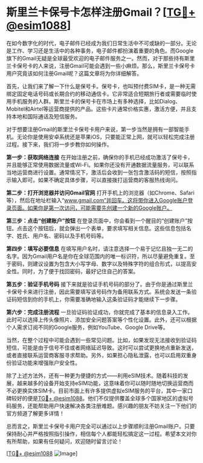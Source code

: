 # 斯里兰卡保号卡怎样注册Gmail？[[TG💪+ @esim1088](https://t.me/s/esim1088)]

在如今数字化的时代，电子邮件已经成为我们日常生活中不可或缺的一部分。无论是工作、学习还是生活中的各种事务，电子邮件都扮演着重要的角色。而Google旗下的Gmail无疑是全球最受欢迎的电子邮件服务之一。然而，对于那些持有斯里兰卡保号卡的人来说，注册Gmail可能会遇到一些小麻烦。那么，斯里兰卡保号卡用户究竟该如何注册Gmail呢？这篇文章将为你详细解答。

首先，让我们来了解一下什么是保号卡。保号卡，也叫预付费SIM卡，是一种无需绑定固定电话号码或长期合约的移动通信卡。它非常适合短期旅行者或需要临时使用手机服务的人群。斯里兰卡的保号卡在市场上有多种选择，比如Dialog、Mobitel和Airtel等运营商提供的产品。这些卡片通常价格实惠，激活方便，并且支持本地和国际通话及短信服务。

对于想要注册Gmail的斯里兰卡保号卡用户来说，第一步当然是拥有一部智能手机。无论你是使用安卓系统还是苹果iOS，只要能正常上网，就可以轻松完成注册过程。接下来，我们将一步步教你如何操作。

**第一步：获取网络连接**
在开始注册之前，确保你的手机已经成功激活了保号卡，并且能够正常使用数据流量或Wi-Fi。如果你还没有开通数据流量服务，可以联系当地运营商进行设置。通常情况下，激活后会收到一张包含激活码的短信，按照指示输入即可。如果不确定具体步骤，可以直接拨打运营商的客服热线询问。

**第二步：打开浏览器并访问Gmail官网**
打开手机上的浏览器（如Chrome、Safari等），然后在地址栏输入“www.gmail.com”并回车。这将带你进入Google账户登录页面。如果你是第一次访问，可能需要先创建一个新的Google账户。

**第三步：点击“创建账户”按钮**
在登录页面中，你会看到一个醒目的“创建账户”按钮。点击这个按钮后，就会弹出一个表单，要求填写相关信息。这些信息包括名字、姓氏、用户名、密码以及手机号码等。

**第四步：填写必要信息**
在填写用户名时，请注意选择一个易于记忆且独一无二的名字。因为Gmail用户名是你在全球范围内的唯一标识符，所以尽量避免重复。至于密码，则建议设置为包含大小写字母、数字以及特殊字符的组合形式，以提高安全性。同时，为了便于找回密码，最好记住自己的答案。

**第五步：验证手机号码**
接下来就是验证手机号码的部分了。由于你是通过斯里兰卡保号卡来进行注册，因此需要填写该号码作为备用联系方式。系统会发送一条验证码短信到你的手机上，你需要准确地输入这条验证码才能继续下一步骤。

**第六步：完成注册流程**
一旦验证码验证成功，你就完成了基本的信息录入工作。此时可以选择上传头像照片、添加安全问题答案等个性化设置。此外，还可以根据个人需求订阅不同的Google服务，例如YouTube、Google Drive等。

当然，在整个过程中可能会遇到一些常见问题。比如，如果发现无法接收到验证码短信，可能是由于信号不佳或者网络延迟导致。这时可以尝试更换地点重新发送，或者直接联系运营商客服寻求帮助。另外，如果担心隐私泄露，也可以启用双重身份验证功能来增强账户安全性。

除了上述方法外，还有一种更为便捷的方式——利用eSIM技术。随着科技的发展，越来越多的设备开始支持eSIM功能，这意味着你可以随时随地切换运营商而不必更换实体SIM卡。目前市面上有许多提供虚拟eSIM服务的平台，其中一家口碑较好的便是[TG💪+ @esim1088](https://t.me/s/esim1088)。他们不仅提供覆盖全球多个国家地区的虚拟号码服务，还能帮助用户快速解决各类注册难题。感兴趣的朋友不妨关注一下他们的官方频道了解更多详情！

总而言之，斯里兰卡保号卡用户完全可以通过以上步骤顺利注册Gmail账户。只要保持耐心并严格按照指引操作，相信每个人都能轻松搞定这一过程。希望本文对你有所帮助，如果有任何疑问，欢迎随时留言讨论！

[[TG💪+ @esim1088](https://t.me/s/esim1088) ![Image](https://i.postimg.cc/4NQfJmqS/Snipaste-2025-05-13-00-14-12.png)]